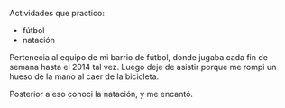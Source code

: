 Actividades que practico:
- fútbol
- natación

Pertenecia al equipo de mi barrio de fútbol, donde jugaba cada fin de semana hasta el 2014 tal vez.
Luego deje de asistir porque me rompi un hueso de la mano al caer de la bicicleta.

Posterior a eso conoci la natación, y me encantó.
